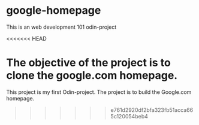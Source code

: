 # google-homepage
  This is an web development 101 odin-project

<<<<<<< HEAD

  The objective of the  project is to clone the google.com homepage.
=======
This project is my first Odin-project.
The project is to build the Google.com homepage.
>>>>>>> e761d2920df2bfa323fb51acca665c120054beb4


